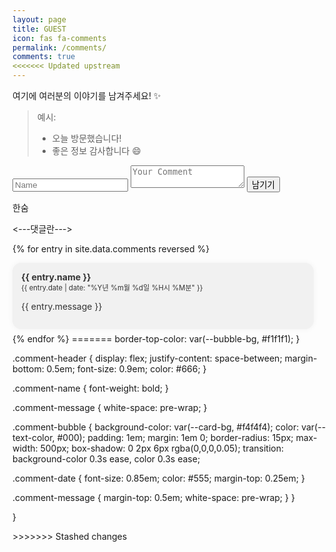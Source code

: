 ```yaml
---
layout: page
title: GUEST
icon: fas fa-comments
permalink: /comments/
comments: true
<<<<<<< Updated upstream
---
```


여기에 여러분의 이야기를 남겨주세요! ✨

> 예시:
> - 오늘 방문했습니다!
> - 좋은 정보 감사합니다 😄

<style>
.comment-form {
  display: flex;
  flex-direction: column;
  gap: 0.75em;
  max-width: 500px;
}
.comment-form input,
.comment-form textarea {
  padding: 0.5em;
  border: 1px solid var(--border-color);
  border-radius: 0.5em;
  background-color: var(--bg-color);
  color: var(--text-color);
}
.comment-form button {
  padding: 0.5em;
  border: none;
  border-radius: 0.5em;
  background-color: var(--btn-bg-color);
  color: var(--btn-text-color);
  cursor: pointer;
}
.comment-form button:hover {
  background-color: var(--btn-hover-bg-color);
}
</style>

<form method="POST" action="https://comment-w-guestbook.lanitoous.workers.dev/api/handle/form">
  <input type="text" name="fields[name]" placeholder="Name" required>
  <textarea name="fields[message]" placeholder="Your Comment" required></textarea>
  <button type="submit">남기기</button>
</form>

<dr/>
한숨
<dr/>

<---댓글란--->

<style>
.comment-bubble {
  max-width: 70%;
  margin: 0.5em 0;
  padding: 0.75em 1em;
  border-radius: 1em;
  background-color: var(--card-bg);
  color: var(--text-color);
  position: relative;
  box-shadow: 0 2px 6px rgba(0,0,0,0.1);
}
=======
order: 5
---

방명록 ✨

> 주의사항 :
> - 글이 올라가는 데 시간이 오래 걸릴 수 있습니다



<!-- guestbook.md -->
<div style="margin-bottom: 1em;">
  <form method="POST" action="https://comment-w-guestbook.lanitoous.workers.dev/api/handle/form" style="display: flex; flex-direction: column; gap: 0.5em; max-width: 400px;">
    <input type="text" name="name" placeholder="Name" required style="padding: 0.5em; border: 1px solid #ccc; border-radius: 8px;">
    <textarea name="message" placeholder="Your Comment" required rows="3" style="padding: 0.5em; border: 1px solid #ccc; border-radius: 8px;"></textarea>
    <button type="submit" style="padding: 0.5em; background: #333; color: #fff; border: none; border-radius: 8px;">남기기</button>
  </form>
</div>

---

***
<br/>

<!---댓글란--->


{% assign all_comments = site.data.comments %}
{% for filename in all_comments %}
  {% assign comment = filename[1] %}
  <div class="comment-bubble">
    <strong>{{ comment.name }}</strong>
    <div class="comment-date">
      {{ comment.date | date: "%Y년 %m월 %d일 %H:%M" }}
    </div>
    <div class="comment-message">{{ comment.message }}</div>
  </div>
{% endfor %}



<style>
.comment-list {
  display: flex;
  flex-direction: column;
  gap: 1em;
  margin-top: 1.5em;
}

.comment-bubble {
  position: relative;
  max-width: 90%;
  padding: 1em;
  border-radius: 1em;
  background-color: var(--bubble-bg, #f1f1f1);
  color: var(--text-color, #333);
  box-shadow: 0 0 10px rgba(0, 0, 0, 0.05);
}

>>>>>>> Stashed changes
.comment-bubble::after {
  content: "";
  position: absolute;
  left: 1em;
  bottom: -10px;
  width: 0;
  height: 0;
  border: 10px solid transparent;
<<<<<<< Updated upstream
  border-top-color: var(--card-bg);
}
.comment-name {
  font-weight: bold;
}
.comment-date {
  font-size: 0.8em;
  color: var(--text-muted-color);
}
</style>

{% for entry in site.data.comments reversed %}
  <div class="comment-bubble">
    <div class="comment-name">{{ entry.name }}</div>
    <div class="comment-date">{{ entry.date | date: "%Y년 %m월 %d일 %H시 %M분" }}</div>
    <p>{{ entry.message }}</p>
  </div>
{% endfor %}
=======
  border-top-color: var(--bubble-bg, #f1f1f1);
}

.comment-header {
  display: flex;
  justify-content: space-between;
  margin-bottom: 0.5em;
  font-size: 0.9em;
  color: #666;
}

.comment-name {
  font-weight: bold;
}

.comment-message {
  white-space: pre-wrap;
}

.comment-bubble {
  background-color: var(--card-bg, #f4f4f4);
  color:  var(--text-color, #000);
  padding: 1em;
  margin: 1em 0;
  border-radius: 15px;
  max-width: 500px;
  box-shadow: 0 2px 6px rgba(0,0,0,0.05);
  transition: background-color 0.3s ease, color 0.3s ease;


  .comment-date {
    font-size: 0.85em;
    color: #555;
    margin-top: 0.25em;
  }

  .comment-message {
    margin-top: 0.5em;
    white-space: pre-wrap;
  }
}


}

</style>
>>>>>>> Stashed changes
